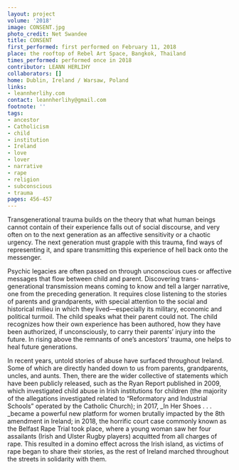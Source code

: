 ```yaml
---
layout: project
volume: '2018'
image: CONSENT.jpg
photo_credit: Net Swandee
title: CONSENT
first_performed: first performed on February 11, 2018
place: the rooftop of Rebel Art Space, Bangkok, Thailand
times_performed: performed once in 2018
contributor: LEANN HERLIHY
collaborators: []
home: Dublin, Ireland / Warsaw, Poland
links:
- leannherlihy.com
contact: leannherlihy@gmail.com
footnote: ''
tags:
- ancestor
- Catholicism
- child
- institution
- Ireland
- love
- lover
- narrative
- rape
- religion
- subconscious
- trauma
pages: 456-457
---
```




Transgenerational trauma builds on the theory that what human beings cannot contain of their experience falls out of social discourse, and very often on to the next generation as an affective sensitivity or a chaotic urgency. The next generation must grapple with this trauma, find ways of representing it, and spare transmitting this experience of hell back onto the messenger.

Psychic legacies are often passed on through unconscious cues or affective messages that flow between child and parent. Discovering trans-generational transmission means coming to know and tell a larger narrative, one from the preceding generation. It requires close listening to the stories of parents and grandparents, with special attention to the social and historical milieu in which they lived—especially its military, economic and political turmoil. The child speaks what their parent could not. The child recognizes how their own experience has been authored, how they have been authorized, if unconsciously, to carry their parents’ injury into the future. In rising above the remnants of one’s ancestors’ trauma, one helps to heal future generations.

In recent years, untold stories of abuse have surfaced throughout Ireland. Some of which are directly handed down to us from parents, grandparents, uncles, and aunts. Then, there are the wider collective of statements which have been publicly released, such as the Ryan Report published in 2009, which investigated child abuse in Irish institutions for children (the majority of the allegations investigated related to “Reformatory and Industrial Schools” operated by the Catholic Church); in 2017, _In Her Shoes . . . _became a powerful new platform for women brutally impacted by the 8th amendment in Ireland; in 2018, the horrific court case commonly known as the Belfast Rape Trial took place, where a young woman saw her four assailants (Irish and Ulster Rugby players) acquitted from all charges of rape. This resulted in a domino effect across the Irish island, as victims of rape began to share their stories, as the rest of Ireland marched throughout the streets in solidarity with them.
